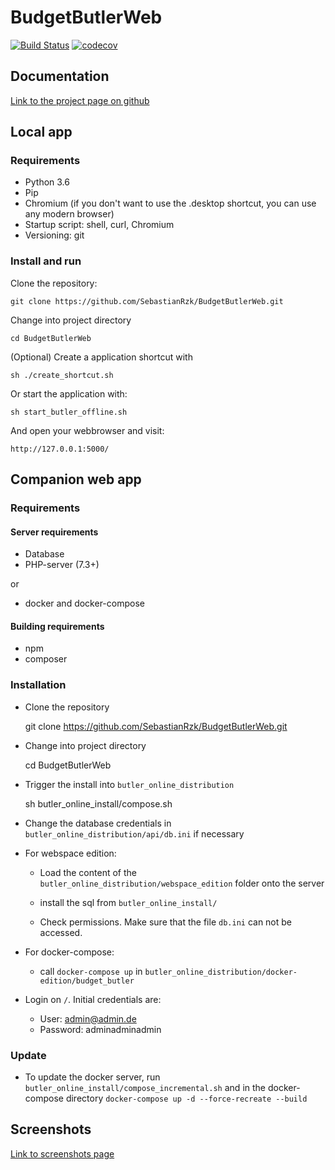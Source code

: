 # BudgetButlerWeb

[![Build Status](https://travis-ci.org/SebastianRzk/BudgetButlerWeb.svg?branch=master)](https://travis-ci.org/SebastianRzk/BudgetButlerWeb) [![codecov](https://codecov.io/gh/SebastianRzk/BudgetButlerWeb/branch/master/graph/badge.svg)](https://codecov.io/gh/SebastianRzk/BudgetButlerWeb)

## Documentation

[Link to the project page on github](https://SebastianRzk.github.io/BudgetButlerWeb/)

## Local app
### Requirements

* Python 3.6
* Pip
* Chromium (if you don't want to use the .desktop shortcut, you can use any modern browser)
* Startup script: shell, curl, Chromium
* Versioning: git

### Install and run 
Clone the repository:

	git clone https://github.com/SebastianRzk/BudgetButlerWeb.git

Change into project directory

	cd BudgetButlerWeb

(Optional) Create a application shortcut with

	sh ./create_shortcut.sh

Or start the application with:

	sh start_butler_offline.sh

And open your webbrowser and visit:

	http://127.0.0.1:5000/


## Companion web app

### Requirements

#### Server requirements

* Database
* PHP-server (7.3+)

or

* docker and docker-compose

#### Building requirements

* npm
* composer

### Installation

* Clone the repository

	git clone https://github.com/SebastianRzk/BudgetButlerWeb.git

* Change into project directory

	cd BudgetButlerWeb

* Trigger the install into `butler_online_distribution`

	sh butler_online_install/compose.sh

* Change the database credentials in `butler_online_distribution/api/db.ini` if necessary

* For webspace edition:

    * Load the content of the `butler_online_distribution/webspace_edition` folder onto the server

    * install the sql from `butler_online_install/`

    * Check permissions. Make sure that the file `db.ini` can not be accessed.

* For docker-compose:

    * call `docker-compose up` in `butler_online_distribution/docker-edition/budget_butler`

* Login on `/`. Initial credentials are:
    * User: admin@admin.de 
    * Password: adminadminadmin

### Update

* To update the docker server, run `butler_online_install/compose_incremental.sh` and in the docker-compose directory `docker-compose up -d --force-recreate --build`

## Screenshots
[Link to screenshots page](docs/screenshots.md)


